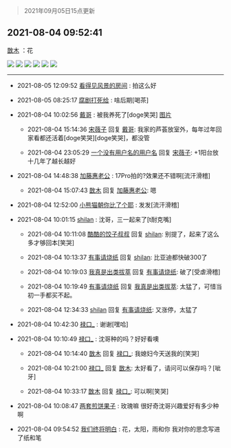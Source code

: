 > 2021年09月05日15点更新
<link rel="stylesheet" href="https://cdn.jsdelivr.net/gh/taotie6/sampleJSON@main/css/photo_show.css">


 ## 2021-08-04 09:52:41 

 [㪚木](https://www.coolapk.com/feed/28895411?shareKey=MWI5MmI3Y2FkMzcxNjEzMTc4MmM~) ：花 

<div class="album">
<img class="img-item" src="http://image.coolapk.com/feed/2021/0804/09/1081091_d4d798a6_1957_3147@3280x1845.jpeg" />
<img class="img-item" src="http://image.coolapk.com/feed/2021/0804/09/1081091_8c5d8297_1957_3149@2160x3839.jpeg" />
<img class="img-item" src="http://image.coolapk.com/feed/2021/0804/09/1081091_d1baa51d_1957_3151@3280x1844.jpeg" />
<img class="img-item" src="http://image.coolapk.com/feed/2021/0804/09/1081091_4cb593b7_1957_3153@2658x1496.jpeg" />
<img class="img-item" src="http://image.coolapk.com/feed/2021/0804/09/1081091_3826fd0d_1957_3155@3280x1845.jpeg" />
<img class="img-item" src="http://image.coolapk.com/feed/2021/0804/09/1081091_28888956_1957_3156@3841x2159.jpeg" />
</div>

 ------- 

- 2021-08-05 12:09:52 [看得见风景的房间](uid=887049) : 拍这么好 

- 2021-08-05 08:25:17 [腐剧打死给](uid=1391153) : 啥后期[喝茶] 

- 2021-08-04 10:02:56 [戴哥](uid=2483039) : 被我养死了[doge笑哭] [图片](http://image.coolapk.com/feed/2021/0804/10/2483039_ff2cc837_2575_2304@2494x3325.jpeg)

    - 2021-08-04 15:14:36 [宋薇子](uid=1464785) 回复 [戴哥](uid=2483039): 我家的芦荟放室外，每年过年回家看都还活着[doge笑哭][doge笑哭]，都没管 

    - 2021-08-04 23:05:29 [一个没有用户名的用户名](uid=1314924) 回复 [宋薇子](uid=1464785): +1阳台放十几年了越长越好 

- 2021-08-04 14:48:38 [加藤惠老公](uid=1266680) : 17Pro拍的?效果还不错啊[流汗滑稽] 

    - 2021-08-04 15:07:43 [㪚木](uid=1081091) 回复 [加藤惠老公](uid=1266680): 嗯 

- 2021-08-04 12:52:00 [小熊猫朝你比了个耶](uid=4352062) : 发发[流汗滑稽] 

- 2021-08-04 10:01:15 [shilan](uid=528824) : 沈哥，三一起来了[t耐克嘴] 

    - 2021-08-04 10:11:08 [酷酷的饺子叔叔](uid=6152009) 回复 [shilan](uid=528824): 别提了，起来了这么多才够回本[笑哭] 

    - 2021-08-04 10:13:37 [有事请烧纸](uid=1802946) 回复 [shilan](uid=528824): 比亚迪都快破300了 

    - 2021-08-04 10:19:03 [我真是出类拔萃](uid=2150297) 回复 [有事请烧纸](uid=1802946): 破了[受虐滑稽] 

    - 2021-08-04 10:19:49 [有事请烧纸](uid=1802946) 回复 [我真是出类拔萃](uid=2150297): 太猛了，可惜当初一手都买不起。 

    - 2021-08-04 12:34:33 [shilan](uid=528824) 回复 [有事请烧纸](uid=1802946): 又涨停，太猛了 

- 2021-08-04 10:42:30 [禄口_](uid=1005884) : 谢谢[嘿哈] 

- 2021-08-04 10:10:49 [禄口_](uid=1005884) : 沈哥种的吗？好好看噢 

    - 2021-08-04 10:14:40 [㪚木](uid=1081091) 回复 [禄口_](uid=1005884): 我媳妇今天送我的[笑哭] 

    - 2021-08-04 10:21:00 [禄口_](uid=1005884) 回复 [㪚木](uid=1081091): 太好看了，请问可以保存吗？[呲牙] 

    - 2021-08-04 10:33:17 [㪚木](uid=1081091) 回复 [禄口_](uid=1005884): 可以啊[笑哭] 

- 2021-08-04 10:08:47 [两套煎饼果子](uid=810336) : 玫瑰嘛 很好奇沈哥兴趣爱好有多少种啊 

- 2021-08-04 09:54:52 [我们终将明白](uid=3083973) : 花，太阳，雨和你
我对你的思念写进了纸和笔 

